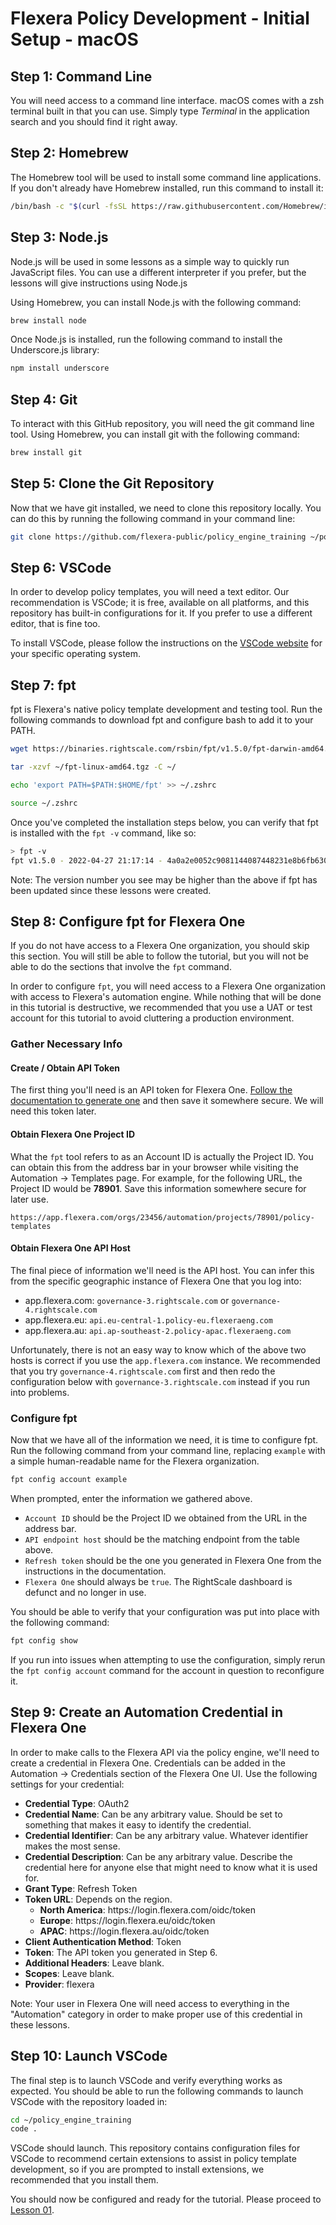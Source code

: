 # Flexera Policy Development - Initial Setup - macOS

## Step 1: Command Line

You will need access to a command line interface. macOS comes with a zsh terminal built in that you can use. Simply type *Terminal* in the application search and you should find it right away.

## Step 2: Homebrew

The Homebrew tool will be used to install some command line applications. If you don't already have Homebrew installed, run this command to install it:

```zsh
/bin/bash -c "$(curl -fsSL https://raw.githubusercontent.com/Homebrew/install/HEAD/install.sh)"
```

## Step 3: Node.js

Node.js will be used in some lessons as a simple way to quickly run JavaScript files. You can use a different interpreter if you prefer, but the lessons will give instructions using Node.js

Using Homebrew, you can install Node.js with the following command:

```zsh
brew install node
```

Once Node.js is installed, run the following command to install the Underscore.js library:

```zsh
npm install underscore
```

## Step 4: Git

To interact with this GitHub repository, you will need the git command line tool. Using Homebrew, you can install git with the following command:

```zsh
brew install git
```

## Step 5: Clone the Git Repository

Now that we have git installed, we need to clone this repository locally. You can do this by running the following command in your command line:

```zsh
git clone https://github.com/flexera-public/policy_engine_training ~/policy_engine_training
```

## Step 6: VSCode

In order to develop policy templates, you will need a text editor. Our recommendation is VSCode; it is free, available on all platforms, and this repository has built-in configurations for it. If you prefer to use a different editor, that is fine too.

To install VSCode, please follow the instructions on the [VSCode website](https://code.visualstudio.com/download) for your specific operating system.

## Step 7: fpt

fpt is Flexera's native policy template development and testing tool. Run the following commands to download fpt and configure bash to add it to your PATH.

```zsh
wget https://binaries.rightscale.com/rsbin/fpt/v1.5.0/fpt-darwin-amd64.tgz -O ~/fpt-darwin-amd64.tgz

tar -xzvf ~/fpt-linux-amd64.tgz -C ~/

echo 'export PATH=$PATH:$HOME/fpt' >> ~/.zshrc

source ~/.zshrc
```

Once you've completed the installation steps below, you can verify that fpt is installed with the `fpt -v` command, like so:

```zsh
> fpt -v
fpt v1.5.0 - 2022-04-27 21:17:14 - 4a0a2e0052c9081144087448231e8b6fb6306906
```

Note: The version number you see may be higher than the above if fpt has been updated since these lessons were created.

## Step 8: Configure fpt for Flexera One

If you do not have access to a Flexera One organization, you should skip this section. You will still be able to follow the tutorial, but you will not be able to do the sections that involve the `fpt` command.

In order to configure `fpt`, you will need access to a Flexera One organization with access to Flexera's automation engine. While nothing that will be done in this tutorial is destructive, we recommended that you use a UAT or test account for this tutorial to avoid cluttering a production environment.

### Gather Necessary Info

#### Create / Obtain API Token

The first thing you'll need is an API token for Flexera One. [Follow the documentation to generate one](https://docs.flexera.com/flexera/EN/FlexeraAPI/GenerateRefreshToken.htm) and then save it somewhere secure. We will need this token later.

#### Obtain Flexera One Project ID

What the `fpt` tool refers to as an Account ID is actually the Project ID. You can obtain this from the address bar in your browser while visiting the Automation → Templates page. For example, for the following URL, the Project ID would be **78901**. Save this information somewhere secure for later use.

```url
https://app.flexera.com/orgs/23456/automation/projects/78901/policy-templates
```

#### Obtain Flexera One API Host

The final piece of information we'll need is the API host. You can infer this from the specific geographic instance of Flexera One that you log into:

* app.flexera.com: `governance-3.rightscale.com` or `governance-4.rightscale.com`
* app.flexera.eu: `api.eu-central-1.policy-eu.flexeraeng.com`
* app.flexera.au: `api.ap-southeast-2.policy-apac.flexeraeng.com`

Unfortunately, there is not an easy way to know which of the above two hosts is correct if you use the `app.flexera.com` instance. We recommended that you try `governance-4.rightscale.com` first and then redo the configuration below with `governance-3.rightscale.com` instead if you run into problems.

### Configure fpt

Now that we have all of the information we need, it is time to configure fpt. Run the following command from your command line, replacing `example` with a simple human-readable name for the Flexera organization.

```zsh
fpt config account example
```

When prompted, enter the information we gathered above.

* `Account ID` should be the Project ID we obtained from the URL in the address bar.
* `API endpoint host` should be the matching endpoint from the table above.
* `Refresh token` should be the one you generated in Flexera One from the instructions in the documentation.
* `Flexera One` should always be `true`. The RightScale dashboard is defunct and no longer in use.

You should be able to verify that your configuration was put into place with the following command:

```zsh
fpt config show
```

If you run into issues when attempting to use the configuration, simply rerun the `fpt config account` command for the account in question to reconfigure it.

## Step 9: Create an Automation Credential in Flexera One

In order to make calls to the Flexera API via the policy engine, we'll need to create a credential in Flexera One. Credentials can be added in the Automation → Credentials section of the Flexera One UI. Use the following settings for your credential:

* **Credential Type**: OAuth2
* **Credential Name**: Can be any arbitrary value. Should be set to something that makes it easy to identify the credential.
* **Credential Identifier**: Can be any arbitrary value. Whatever identifier makes the most sense.
* **Credential Description**: Can be any arbitrary value. Describe the credential here for anyone else that might need to know what it is used for.
* **Grant Type**: Refresh Token
* **Token URL**: Depends on the region.
  * **North America**: https:&#8203;\/\/login\.flexera\.com\/oidc\/token
  * **Europe**: https:&#8203;\/\/login\.flexera\.eu\/oidc\/token
  * **APAC**: https:&#8203;\/\/login\.flexera\.au\/oidc\/token
* **Client Authentication Method**: Token
* **Token**: The API token you generated in Step 6.
* **Additional Headers**: Leave blank.
* **Scopes**: Leave blank.
* **Provider**: flexera

Note: Your user in Flexera One will need access to everything in the "Automation" category in order to make proper use of this credential in these lessons.

## Step 10: Launch VSCode

The final step is to launch VSCode and verify everything works as expected. You should be able to run the following commands to launch VSCode with the repository loaded in:

```zsh
cd ~/policy_engine_training
code .
```

VSCode should launch. This repository contains configuration files for VSCode to recommend certain extensions to assist in policy template development, so if you are prompted to install extensions, we recommended that you install them.

You should now be configured and ready for the tutorial. Please proceed to [Lesson 01](https://github.com/flexera-public/policy_engine_training/blob/main/01_introduction/README.md).

